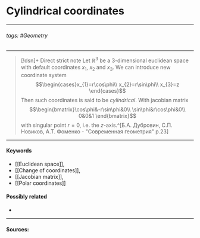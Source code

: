 # Cylindrical coordinates
***
###### tags: #Geometry 
***
>[!dsn]+ Direct strict note
>Let $\mathbb{R}^{3}$ be a $3$-dimensional euclidean space with default coordinates $x_{1}$, $x_{2}$ and $x_{3}$. We can introduce new coordinate system
>$$\begin{cases}x_{1}=r\cos\phi\\ x_{2}=r\sin\phi\\ x_{3}=z \end{cases}$$
>Then such coordinates is said to be *cylindrical*. With jacobian matrix
>$$\begin{bmatrix}\cos\phi&-r\sin\phi&0\\ \sin\phi&r\cos\phi&0\\ 0&0&1 \end{bmatrix}$$
>with singular point $r=0$, i.e. the $z$-axis.^[Б.А. Дубровин, С.П. Новиков, А.Т. Фоменко - "Современная геометрия" p.23]
***
#### Keywords
- [[Euclidean space]],
- [[Change of coordinates]],
- [[Jacobian matrix]],
- [[Polar coordinates]]
#### Possibly related
- 
***
#### Sources: